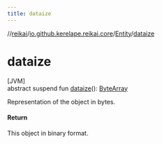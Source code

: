 ```yaml
---
title: dataize
---
```

//[reikai](../../../index.html)/[io.github.kerelape.reikai.core](../index.html)/[Entity](index.html)/[dataize](dataize.html)



# dataize



[JVM]\
abstract suspend fun [dataize](dataize.html)(): [ByteArray](https://kotlinlang.org/api/latest/jvm/stdlib/kotlin/-byte-array/index.html)



Representation of the object in bytes.



#### Return



This object in binary format.




